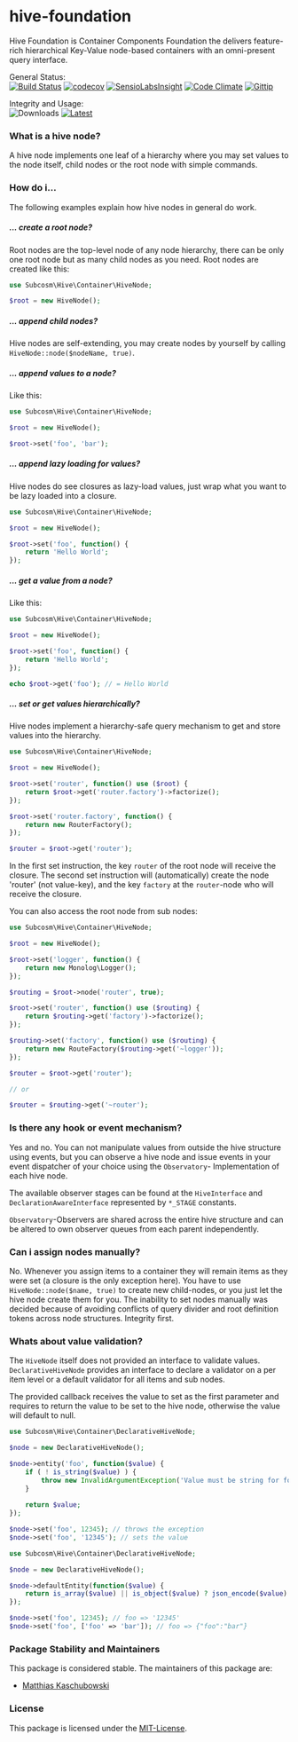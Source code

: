 # hive-foundation
Hive Foundation is Container Components Foundation the delivers
feature-rich hierarchical Key-Value node-based containers with
an omni-present query interface.

General Status:  
[![Build Status](https://travis-ci.org/subcosm/hive-foundation.svg?branch=master)](https://travis-ci.org/subcosm/hive-foundation)
[![codecov](https://codecov.io/gh/subcosm/hive-foundation/branch/master/graph/badge.svg)](https://codecov.io/gh/subcosm/hive-foundation)
[![SensioLabsInsight](https://insight.sensiolabs.com/projects/1f9a21c7-7c8a-4c0e-9904-ed32081367f1/mini.png)](https://insight.sensiolabs.com/projects/1f9a21c7-7c8a-4c0e-9904-ed32081367f1)
[![Code Climate](https://img.shields.io/codeclimate/github/subcosm/hive-foundation.svg)](https://codeclimate.com/github/subcosm/hive-foundation)
[![Gittip](http://img.shields.io/gittip/subcosm.svg)](https://gittip.com/subcosm/)

Integrity and Usage:  
![Downloads](https://img.shields.io/github/downloads/subcosm/hive-foundation/total.svg)
[![Latest](https://img.shields.io/packagist/v/subcosm/hive-foundation.svg)](https://packagist.org/packages/subcosm/hive-foundation)

### What is a hive node?

A hive node implements one leaf of a hierarchy where you may set
values to the node itself, child nodes or the root node with simple
commands.

### How do i...

The following examples explain how hive nodes in general do work.

##### ... create a root node?

Root nodes are the top-level node of any node hierarchy, there can
be only one root node but as many child nodes as you need. Root nodes
are created like this:

```php
use Subcosm\Hive\Container\HiveNode;

$root = new HiveNode();
```

##### ... append child nodes?

Hive nodes are self-extending, you may create nodes by yourself by
calling `HiveNode::node($nodeName, true)`.

##### ... append values to a node?

Like this:

```php
use Subcosm\Hive\Container\HiveNode;

$root = new HiveNode();

$root->set('foo', 'bar');
```

##### ... append lazy loading for values?

Hive nodes do see closures as lazy-load values, just wrap what you
want to be lazy loaded into a closure.

```php
use Subcosm\Hive\Container\HiveNode;

$root = new HiveNode();

$root->set('foo', function() {
    return 'Hello World';
});
```

##### ... get a value from a node?

Like this:

```php
use Subcosm\Hive\Container\HiveNode;

$root = new HiveNode();

$root->set('foo', function() {
    return 'Hello World';
});

echo $root->get('foo'); // = Hello World
```

##### ... set or get values hierarchically?

Hive nodes implement a hierarchy-safe query mechanism to get and
store values into the hierarchy.

```php
use Subcosm\Hive\Container\HiveNode;

$root = new HiveNode();

$root->set('router', function() use ($root) {
    return $root->get('router.factory')->factorize();
});

$root->set('router.factory', function() {
    return new RouterFactory();
});

$router = $root->get('router');
```

In the first set instruction, the key `router` of the root node will
receive the closure. The second set instruction will (automatically)
create the node 'router' (not value-key), and the key `factory` at
the `router`-node who will receive the closure.

You can also access the root node from sub nodes:

```php
use Subcosm\Hive\Container\HiveNode;

$root = new HiveNode();

$root->set('logger', function() {
    return new Monolog\Logger();
});

$routing = $root->node('router', true);

$root->set('router', function() use ($routing) {
    return $routing->get('factory')->factorize();
});

$routing->set('factory', function() use ($routing) {
    return new RouteFactory($routing->get('~logger'));
});

$router = $root->get('router');

// or

$router = $routing->get('~router');
```

### Is there any hook or event mechanism?

Yes and no. You can not manipulate values from outside the hive
structure using events, but you can observe a hive node and issue
events in your event dispatcher of your choice using the `Observatory`-
Implementation of each hive node.

The available observer stages can be found at the
`HiveInterface` and `DeclarationAwareInterface` represented by
`*_STAGE` constants.

`Observatory`-Observers are shared across the entire hive structure and
can be altered to own observer queues from each parent independently.

### Can i assign nodes manually?

No. Whenever you assign items to a container they will remain items as
they were set (a closure is the only exception here). You have to use
`HiveNode::node($name, true)` to create new child-nodes, or you just
let the hive node create them for you. The inability to set nodes
manually was decided because of avoiding conflicts of query divider
and root definition tokens across node structures. Integrity first.

### Whats about value validation?

The `HiveNode` itself does not provided an interface to validate values.
`DeclarativeHiveNode` provides an interface to declare a validator on a
per item level or a default validator for all items and sub nodes.

The provided callback receives the value to set as the first parameter
and requires to return the value to be set to the hive node, otherwise the
value will default to null.

```php
use Subcosm\Hive\Container\DeclarativeHiveNode;

$node = new DeclarativeHiveNode();

$node->entity('foo', function($value) {
    if ( ! is_string($value) ) {
        throw new InvalidArgumentException('Value must be string for foo');
    }
    
    return $value;
});

$node->set('foo', 12345); // throws the exception
$node->set('foo', '12345'); // sets the value
```

```php
use Subcosm\Hive\Container\DeclarativeHiveNode;

$node = new DeclarativeHiveNode();

$node->defaultEntity(function($value) {
    return is_array($value) || is_object($value) ? json_encode($value) : (string) $value;
});

$node->set('foo', 12345); // foo => '12345'
$node->set('foo', ['foo' => 'bar']); // foo => {"foo":"bar"}
```

### Package Stability and Maintainers

This package is considered stable. The maintainers of this package are:

- [Matthias Kaschubowski](https://github.com/nhlm)

### License

This package is licensed under the [MIT-License](LICENSE).
